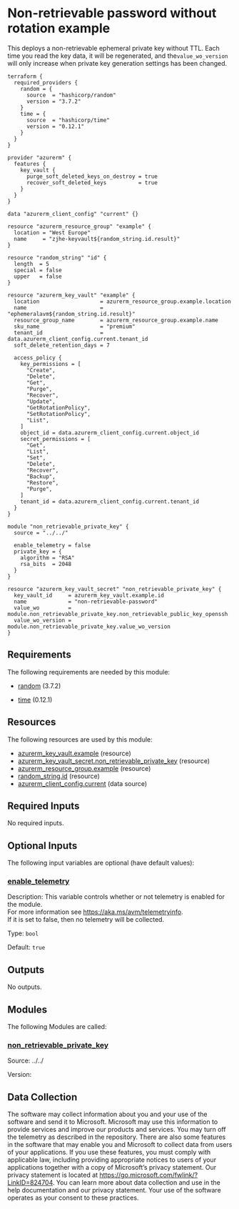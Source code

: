 <!-- BEGIN_TF_DOCS -->
# Non-retrievable password without rotation example

This deploys a non-retrievable ephemeral private key without TTL. Each time you read the key data, it will be regenerated, and the`value_wo_version` will only increase when private key generation settings has been changed.

```hcl
terraform {
  required_providers {
    random = {
      source  = "hashicorp/random"
      version = "3.7.2"
    }
    time = {
      source  = "hashicorp/time"
      version = "0.12.1"
    }
  }
}

provider "azurerm" {
  features {
    key_vault {
      purge_soft_deleted_keys_on_destroy = true
      recover_soft_deleted_keys          = true
    }
  }
}

data "azurerm_client_config" "current" {}

resource "azurerm_resource_group" "example" {
  location = "West Europe"
  name     = "zjhe-keyvault${random_string.id.result}"
}

resource "random_string" "id" {
  length  = 5
  special = false
  upper   = false
}

resource "azurerm_key_vault" "example" {
  location                   = azurerm_resource_group.example.location
  name                       = "ephemeralavm${random_string.id.result}"
  resource_group_name        = azurerm_resource_group.example.name
  sku_name                   = "premium"
  tenant_id                  = data.azurerm_client_config.current.tenant_id
  soft_delete_retention_days = 7

  access_policy {
    key_permissions = [
      "Create",
      "Delete",
      "Get",
      "Purge",
      "Recover",
      "Update",
      "GetRotationPolicy",
      "SetRotationPolicy",
      "List",
    ]
    object_id = data.azurerm_client_config.current.object_id
    secret_permissions = [
      "Get",
      "List",
      "Set",
      "Delete",
      "Recover",
      "Backup",
      "Restore",
      "Purge",
    ]
    tenant_id = data.azurerm_client_config.current.tenant_id
  }
}

module "non_retrievable_private_key" {
  source = "../../"

  enable_telemetry = false
  private_key = {
    algorithm = "RSA"
    rsa_bits  = 2048
  }
}

resource "azurerm_key_vault_secret" "non_retrievable_private_key" {
  key_vault_id     = azurerm_key_vault.example.id
  name             = "non-retrievable-password"
  value_wo         = module.non_retrievable_private_key.non_retrievable_public_key_openssh
  value_wo_version = module.non_retrievable_private_key.value_wo_version
}
```

<!-- markdownlint-disable MD033 -->
## Requirements

The following requirements are needed by this module:

- <a name="requirement_random"></a> [random](#requirement\_random) (3.7.2)

- <a name="requirement_time"></a> [time](#requirement\_time) (0.12.1)

## Resources

The following resources are used by this module:

- [azurerm_key_vault.example](https://registry.terraform.io/providers/hashicorp/azurerm/latest/docs/resources/key_vault) (resource)
- [azurerm_key_vault_secret.non_retrievable_private_key](https://registry.terraform.io/providers/hashicorp/azurerm/latest/docs/resources/key_vault_secret) (resource)
- [azurerm_resource_group.example](https://registry.terraform.io/providers/hashicorp/azurerm/latest/docs/resources/resource_group) (resource)
- [random_string.id](https://registry.terraform.io/providers/hashicorp/random/3.7.2/docs/resources/string) (resource)
- [azurerm_client_config.current](https://registry.terraform.io/providers/hashicorp/azurerm/latest/docs/data-sources/client_config) (data source)

<!-- markdownlint-disable MD013 -->
## Required Inputs

No required inputs.

## Optional Inputs

The following input variables are optional (have default values):

### <a name="input_enable_telemetry"></a> [enable\_telemetry](#input\_enable\_telemetry)

Description: This variable controls whether or not telemetry is enabled for the module.  
For more information see <https://aka.ms/avm/telemetryinfo>.  
If it is set to false, then no telemetry will be collected.

Type: `bool`

Default: `true`

## Outputs

No outputs.

## Modules

The following Modules are called:

### <a name="module_non_retrievable_private_key"></a> [non\_retrievable\_private\_key](#module\_non\_retrievable\_private\_key)

Source: ../../

Version:

<!-- markdownlint-disable-next-line MD041 -->
## Data Collection

The software may collect information about you and your use of the software and send it to Microsoft. Microsoft may use this information to provide services and improve our products and services. You may turn off the telemetry as described in the repository. There are also some features in the software that may enable you and Microsoft to collect data from users of your applications. If you use these features, you must comply with applicable law, including providing appropriate notices to users of your applications together with a copy of Microsoft’s privacy statement. Our privacy statement is located at <https://go.microsoft.com/fwlink/?LinkID=824704>. You can learn more about data collection and use in the help documentation and our privacy statement. Your use of the software operates as your consent to these practices.
<!-- END_TF_DOCS -->